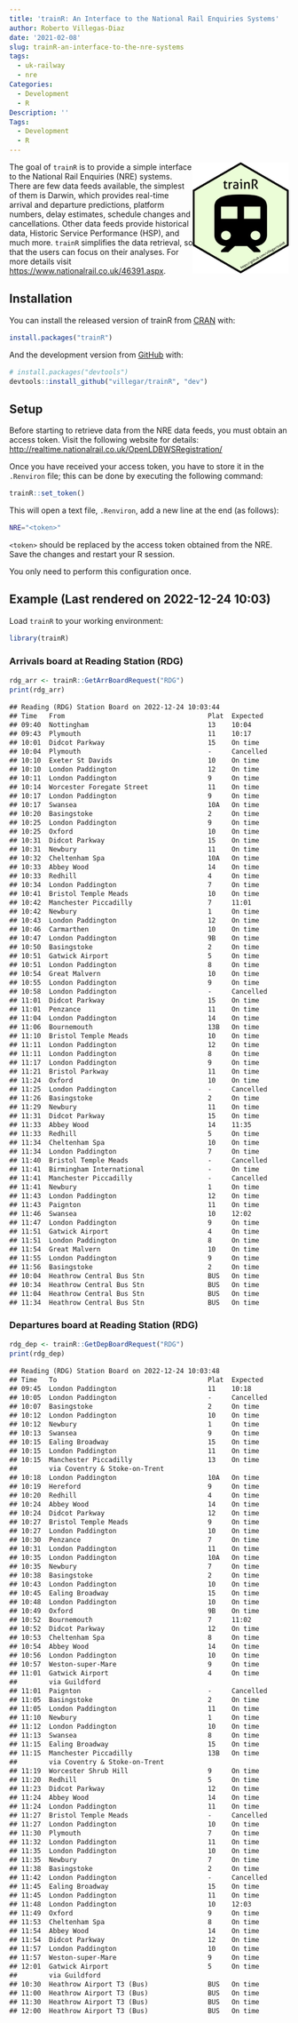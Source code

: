 ```yaml
---
title: 'trainR: An Interface to the National Rail Enquiries Systems'
author: Roberto Villegas-Diaz
date: '2021-02-08'
slug: trainR-an-interface-to-the-nre-systems
tags:
  - uk-railway
  - nre
Categories:
  - Development
  - R
Description: ''
Tags:
  - Development
  - R
---
```


<img src="https://raw.githubusercontent.com/villegar/trainR/main/inst/images/logo.png" alt="logo" align="right" height=200px/>

The goal of `trainR` is to provide a simple interface to the 
National Rail Enquiries (NRE) systems. There are few data feeds 
available, the simplest of them is Darwin, which provides real-time 
arrival and departure predictions, platform numbers, delay estimates, 
schedule changes and cancellations. Other data feeds provide historical 
data, Historic Service Performance (HSP), and much more. `trainR` 
simplifies the data retrieval, so that the users can focus on their 
analyses. For more details visit 
https://www.nationalrail.co.uk/46391.aspx.

## Installation

You can install the released version of trainR from [CRAN](https://CRAN.R-project.org) with:

``` r
install.packages("trainR")
```

And the development version from [GitHub](https://github.com/) with:

``` r
# install.packages("devtools")
devtools::install_github("villegar/trainR", "dev")
```

## Setup
Before starting to retrieve data from the NRE data feeds, you must obtain an access token. 
Visit the following website for details: http://realtime.nationalrail.co.uk/OpenLDBWSRegistration/

Once you have received your access token, you have to store it in the `.Renviron` file; this can be 
done by executing the following command:


```r
trainR::set_token()
```

This will open a text file, `.Renviron`, add a new line at the end (as follows):

```bash
NRE="<token>"
```

`<token>` should be replaced by the access token obtained from the NRE. Save the changes and restart 
your R session.

You only need to perform this configuration once.

## Example (Last rendered on 2022-12-24 10:03)

Load `trainR` to your working environment:

```r
library(trainR)
```

### Arrivals board at Reading Station (RDG)


```r
rdg_arr <- trainR::GetArrBoardRequest("RDG")
print(rdg_arr)
```

```
## Reading (RDG) Station Board on 2022-12-24 10:03:44
## Time   From                                    Plat  Expected
## 09:40  Nottingham                              13    10:04
## 09:43  Plymouth                                11    10:17
## 10:01  Didcot Parkway                          15    On time
## 10:04  Plymouth                                -     Cancelled
## 10:10  Exeter St Davids                        10    On time
## 10:10  London Paddington                       12    On time
## 10:11  London Paddington                       9     On time
## 10:14  Worcester Foregate Street               11    On time
## 10:17  London Paddington                       9     On time
## 10:17  Swansea                                 10A   On time
## 10:20  Basingstoke                             2     On time
## 10:25  London Paddington                       9     On time
## 10:25  Oxford                                  10    On time
## 10:31  Didcot Parkway                          15    On time
## 10:31  Newbury                                 11    On time
## 10:32  Cheltenham Spa                          10A   On time
## 10:33  Abbey Wood                              14    On time
## 10:33  Redhill                                 4     On time
## 10:34  London Paddington                       7     On time
## 10:41  Bristol Temple Meads                    10    On time
## 10:42  Manchester Piccadilly                   7     11:01
## 10:42  Newbury                                 1     On time
## 10:43  London Paddington                       12    On time
## 10:46  Carmarthen                              10    On time
## 10:47  London Paddington                       9B    On time
## 10:50  Basingstoke                             2     On time
## 10:51  Gatwick Airport                         5     On time
## 10:51  London Paddington                       8     On time
## 10:54  Great Malvern                           10    On time
## 10:55  London Paddington                       9     On time
## 10:58  London Paddington                       -     Cancelled
## 11:01  Didcot Parkway                          15    On time
## 11:01  Penzance                                11    On time
## 11:04  London Paddington                       14    On time
## 11:06  Bournemouth                             13B   On time
## 11:10  Bristol Temple Meads                    10    On time
## 11:11  London Paddington                       12    On time
## 11:11  London Paddington                       8     On time
## 11:17  London Paddington                       9     On time
## 11:21  Bristol Parkway                         11    On time
## 11:24  Oxford                                  10    On time
## 11:25  London Paddington                       -     Cancelled
## 11:26  Basingstoke                             2     On time
## 11:29  Newbury                                 11    On time
## 11:31  Didcot Parkway                          15    On time
## 11:33  Abbey Wood                              14    11:35
## 11:33  Redhill                                 5     On time
## 11:34  Cheltenham Spa                          10    On time
## 11:34  London Paddington                       7     On time
## 11:40  Bristol Temple Meads                    -     Cancelled
## 11:41  Birmingham International                -     On time
## 11:41  Manchester Piccadilly                   -     Cancelled
## 11:41  Newbury                                 1     On time
## 11:43  London Paddington                       12    On time
## 11:43  Paignton                                11    On time
## 11:46  Swansea                                 10    12:02
## 11:47  London Paddington                       9     On time
## 11:51  Gatwick Airport                         4     On time
## 11:51  London Paddington                       8     On time
## 11:54  Great Malvern                           10    On time
## 11:55  London Paddington                       9     On time
## 11:56  Basingstoke                             2     On time
## 10:04  Heathrow Central Bus Stn                BUS   On time
## 10:34  Heathrow Central Bus Stn                BUS   On time
## 11:04  Heathrow Central Bus Stn                BUS   On time
## 11:34  Heathrow Central Bus Stn                BUS   On time
```

### Departures board at Reading Station (RDG)


```r
rdg_dep <- trainR::GetDepBoardRequest("RDG")
print(rdg_dep)
```

```
## Reading (RDG) Station Board on 2022-12-24 10:03:48
## Time   To                                      Plat  Expected
## 09:45  London Paddington                       11    10:18
## 10:05  London Paddington                       -     Cancelled
## 10:07  Basingstoke                             2     On time
## 10:12  London Paddington                       10    On time
## 10:12  Newbury                                 1     On time
## 10:13  Swansea                                 9     On time
## 10:15  Ealing Broadway                         15    On time
## 10:15  London Paddington                       11    On time
## 10:15  Manchester Piccadilly                   13    On time
##        via Coventry & Stoke-on-Trent           
## 10:18  London Paddington                       10A   On time
## 10:19  Hereford                                9     On time
## 10:20  Redhill                                 4     On time
## 10:24  Abbey Wood                              14    On time
## 10:24  Didcot Parkway                          12    On time
## 10:27  Bristol Temple Meads                    9     On time
## 10:27  London Paddington                       10    On time
## 10:30  Penzance                                7     On time
## 10:31  London Paddington                       11    On time
## 10:35  London Paddington                       10A   On time
## 10:35  Newbury                                 7     On time
## 10:38  Basingstoke                             2     On time
## 10:43  London Paddington                       10    On time
## 10:45  Ealing Broadway                         15    On time
## 10:48  London Paddington                       10    On time
## 10:49  Oxford                                  9B    On time
## 10:52  Bournemouth                             7     11:02
## 10:52  Didcot Parkway                          12    On time
## 10:53  Cheltenham Spa                          8     On time
## 10:54  Abbey Wood                              14    On time
## 10:56  London Paddington                       10    On time
## 10:57  Weston-super-Mare                       9     On time
## 11:01  Gatwick Airport                         4     On time
##        via Guildford                           
## 11:01  Paignton                                -     Cancelled
## 11:05  Basingstoke                             2     On time
## 11:05  London Paddington                       11    On time
## 11:10  Newbury                                 1     On time
## 11:12  London Paddington                       10    On time
## 11:13  Swansea                                 8     On time
## 11:15  Ealing Broadway                         15    On time
## 11:15  Manchester Piccadilly                   13B   On time
##        via Coventry & Stoke-on-Trent           
## 11:19  Worcester Shrub Hill                    9     On time
## 11:20  Redhill                                 5     On time
## 11:23  Didcot Parkway                          12    On time
## 11:24  Abbey Wood                              14    On time
## 11:24  London Paddington                       11    On time
## 11:27  Bristol Temple Meads                    -     Cancelled
## 11:27  London Paddington                       10    On time
## 11:30  Plymouth                                7     On time
## 11:32  London Paddington                       11    On time
## 11:35  London Paddington                       10    On time
## 11:35  Newbury                                 7     On time
## 11:38  Basingstoke                             2     On time
## 11:42  London Paddington                       -     Cancelled
## 11:45  Ealing Broadway                         15    On time
## 11:45  London Paddington                       11    On time
## 11:48  London Paddington                       10    12:03
## 11:49  Oxford                                  9     On time
## 11:53  Cheltenham Spa                          8     On time
## 11:54  Abbey Wood                              14    On time
## 11:54  Didcot Parkway                          12    On time
## 11:57  London Paddington                       10    On time
## 11:57  Weston-super-Mare                       9     On time
## 12:01  Gatwick Airport                         5     On time
##        via Guildford                           
## 10:30  Heathrow Airport T3 (Bus)               BUS   On time
## 11:00  Heathrow Airport T3 (Bus)               BUS   On time
## 11:30  Heathrow Airport T3 (Bus)               BUS   On time
## 12:00  Heathrow Airport T3 (Bus)               BUS   On time
```
